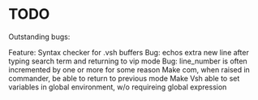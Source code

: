 # TODO

Outstanding bugs:

Feature: Syntax checker for .vsh buffers
Bug: echos extra new line after typing search term and returning to vip mode
Bug: line_number is often incremented by one or more for some reason
Make com, when raised in commander, be able to return to previous mode
Make Vsh able to set variables in global environment, w/o requireing global expression

